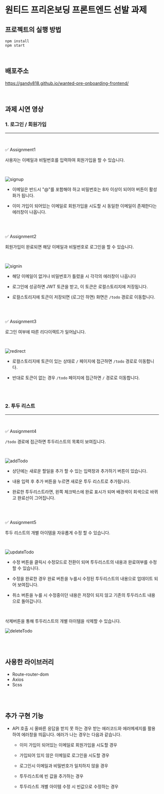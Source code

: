 # 원티드 프리온보딩 프론트엔드 선발 과제

## 프로젝트의 실행 방법

```
npm install
npm start
```

<br />

## 배포주소

https://gandy818.github.io/wanted-pre-onboarding-frontend/

<br />

## 과제 시연 영상

### 1. 로그인 / 회원가입

---

<br />

✅ Assignment1

사용자는 이메일과 비밀번호를 입력하여 회원가입을 할 수 있습니다.

<br />

![signup](https://user-images.githubusercontent.com/67881881/207073845-4542732f-9ba5-4ead-ab5f-663cac274568.gif)

- 이메일은 반드시 "@"를 포함해야 하고 비밀번호는 8자 이상이 되어야 버튼이 활성화가 됩니다.

- 이미 가입이 되어있는 이메일로 회원가입을 시도할 시 동일한 이메일이 존재한다는 에러창이 나옵니다.

<br />
<br />

✅ Assignment2

회원가입이 완료되면 해당 이메일과 비밀번호로 로그인을 할 수 있습니다.

<br />

![signin](https://user-images.githubusercontent.com/67881881/207103299-600794b1-4604-48fd-8bf3-19ab140e612e.gif)

- 해당 이메일이 없거나 비밀번호가 틀렸을 시 각각의 에러창이 나옵니다

- 로그인에 성공하면 JWT 토큰을 받고, 이 토큰은 로컬스토리지에 저장됩니다.

- 로컬스토리지에 토큰이 저장되면 (로그인 하면) 화면은 `/todo` 경로로 이동합니다.

<br />
<br />

✅ Assignment3

로그인 여부에 따른 리다이렉트가 일어납니다.

<br />

![redirect](https://user-images.githubusercontent.com/67881881/207103367-ba554aeb-eb5b-4df1-a34b-ddb9d194d428.gif)

- 로컬스토리지에 토큰이 있는 상태로 `/` 페이지에 접근하면 `/todo` 경로로 이동합니다.

- 반대로 토큰이 없는 경우 `/todo` 페이지에 접근하면 `/` 경로로 이동합니다.

<br />
<br />

### 2. 투두 리스트

---

<br />

✅ Assignment4

`/todo` 경로에 접근하면 투두리스트의 목록이 보여집니다.

<br />

![addTodo](https://user-images.githubusercontent.com/67881881/207103396-d0802211-4a38-457a-996f-b52a45781a38.gif)

- 상단에는 새로운 할일을 추가 할 수 있는 입력창과 추가하기 버튼이 있습니다.

- 내용 입력 후 추가 버튼을 누르면 새로운 투두 리스트로 추가됩니다.

- 완료한 투두리스트라면, 왼쪽 체크박스에 완료 표시가 되며 배경색이 회색으로 바뀌고 완료선이 그어집니다.

<br />
<br />

✅ Assignment5

투두 리스트의 개별 아이템을 자유롭게 수정 할 수 있습니다.

<br />

![updateTodo](https://user-images.githubusercontent.com/67881881/207103445-6f4ea53b-f034-41cc-bba1-dce4ab3b6b2e.gif)

- 수정 버튼을 클릭시 수정모드로 전환이 되며 투두리스트의 내용과 완료여부를 수정할 수 있습니다.

- 수정을 완료한 경우 완료 버튼을 누를시 수정된 투두리스트의 내용으로 업데이트 되어 보여집니다.

- 취소 버튼을 누를 시 수정중이던 내용은 저장이 되지 않고 기존의 투두리스트 내용으로 돌아갑니다.

<br />

삭제버튼을 통해 투두리스트의 개별 아이템을 삭제할 수 있습니다.

![deleteTodo](https://user-images.githubusercontent.com/67881881/207103501-613db354-10ed-473f-b0ed-664c932144e9.gif)

<br />
<br />

## 사용한 라이브러리

- Route-router-dom
- Axios
- Scss

<br />
<br />

## 추가 구현 기능

- API 호출 시 올바른 응답을 받지 못 하는 경우 받는 에러코드와 에러메세지를 활용하여 에러창을 띄웁니다. 에러가 나는 경우는 다음과 같습니다.

  - 이미 가입이 되어있는 이메일로 회원가입을 시도할 경우

  - 가입되어 있지 않은 이메일로 로그인을 시도할 경우

  - 로그인시 이메일과 비밀번호가 일치하지 않을 경우

  - 투두리스트에 빈 값을 추가하는 경우

  - 투두리스트 개별 아이템 수정 시 빈값으로 수정하는 경우
